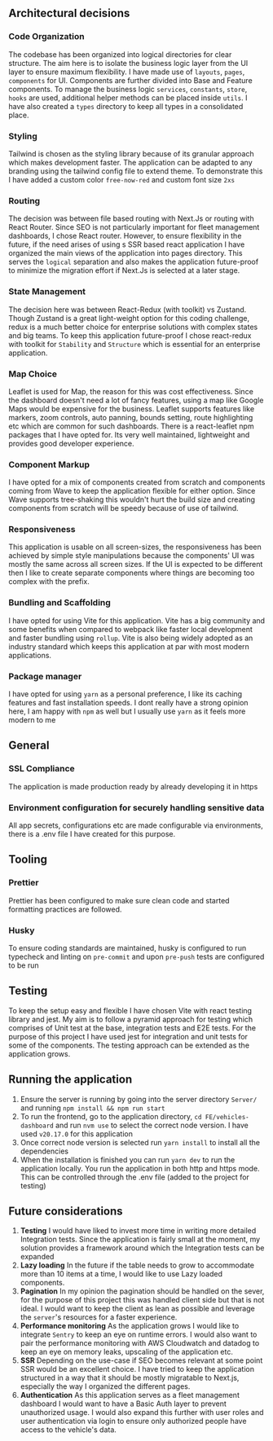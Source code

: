 ## Architectural decisions

### Code Organization

The codebase has been organized into logical directories for clear structure. The aim here is to isolate the business logic layer from the UI layer to ensure maximum flexibility. I have made use of `layouts`, `pages`, `components` for UI. Components are further divided into Base and Feature components. To manage the business logic `services`, `constants`, `store`, `hooks` are used, additional helper methods can be placed inside `utils`. I have also created a `types` directory to keep all types in a consolidated place.

### Styling

Tailwind is chosen as the styling library because of its granular approach which makes development faster. The application can be adapted to any branding using the tailwind config file to extend theme. To demonstrate this I have added a custom color `free-now-red` and custom font size `2xs`

### Routing

The decision was between file based routing with Next.Js or routing with React Router. Since SEO is not particularly important for fleet management dashboards, I chose React router. However, to ensure flexibility in the future, if the need arises of using s SSR based react application I have organized the main views of the application into pages directory. This serves the `logical` separation and also makes the application future-proof to minimize the migration effort if Next.Js is selected at a later stage.

### State Management

The decision here was between React-Redux (with toolkit) vs Zustand. Though Zustand is a great light-weight option for this coding challenge, redux is a much better choice for enterprise solutions with complex states and big teams. To keep this application future-proof I chose react-redux with toolkit for `Stability` and `Structure` which is essential for an enterprise application.

### Map Choice

Leaflet is used for Map, the reason for this was cost effectiveness. Since the dashboard doesn't need a lot of fancy features, using a map like Google Maps would be expensive for the business. Leaflet supports features like markers, zoom controls, auto panning, bounds setting, route highlighting etc which are common for such dashboards. There is a react-leaflet npm packages that I have opted for. Its very well maintained, lightweight and provides good developer experience.

### Component Markup

I have opted for a mix of components created from scratch and components coming from Wave to keep the application flexible for either option. Since Wave supports tree-shaking this wouldn't hurt the build size and creating components from scratch will be speedy because of use of tailwind.

### Responsiveness

This application is usable on all screen-sizes, the responsiveness has been achieved by simple style manipulations because the components' UI was mostly the same across all screen sizes. If the UI is expected to be different then I like to create separate components where things are becoming too complex with the <MobileComponentName /> prefix.

### Bundling and Scaffolding

I have opted for using Vite for this application. Vite has a big community and some benefits when compared to webpack like faster local development and faster bundling using `rollup`. Vite is also being widely adopted as an industry standard which keeps this application at par with most modern applications.

### Package manager

I have opted for using `yarn` as a personal preference, I like its caching features and fast installation speeds. I dont really have a strong opinion here, I am happy with `npm` as well but I usually use `yarn` as it feels more modern to me

## General

### SSL Compliance

The application is made production ready by already developing it in https

### Environment configuration for securely handling sensitive data

All app secrets, configurations etc are made configurable via environments, there is a .env file I have created for this purpose.

## Tooling

### Prettier

Prettier has been configured to make sure clean code and started formatting practices are followed.

### Husky

To ensure coding standards are maintained, husky is configured to run typecheck and linting on `pre-commit` and upon `pre-push` tests are configured to be run

## Testing

To keep the setup easy and flexible I have chosen Vite with react testing library and jest. My aim is to follow a pyramid approach for testing which comprises of Unit test at the base, integration tests and E2E tests. For the purpose of this project I have used jest for integration and unit tests for some of the components. The testing approach can be extended as the application grows.

## Running the application

1. Ensure the server is running by going into the server directory `Server/` and running `npm install && npm run start`
2. To run the frontend, go to the application directory, `cd FE/vehicles-dashboard` and run `nvm use` to select the correct node version. I have used `v20.17.0` for this application
3. Once correct node version is selected run `yarn install` to install all the dependencies
4. When the installation is finished you can run `yarn dev` to run the application locally. You run the application in both http and https mode. This can be controlled through the .env file (added to the project for testing)

## Future considerations

1. **Testing** I would have liked to invest more time in writing more detailed Integration tests. Since the application is fairly small at the moment, my solution provides a framework around which the Integration tests can be expanded
2. **Lazy loading** In the future if the table needs to grow to accommodate more than 10 items at a time, I would like to use Lazy loaded components.
3. **Pagination** In my opinion the pagination should be handled on the sever, for the purpose of this project this was handled client side but that is not ideal. I would want to keep the client as lean as possible and leverage the `server`'s resources for a faster experience.
4. **Performance monitoring** As the application grows I would like to integrate `Sentry` to keep an eye on runtime errors. I would also want to pair the performance monitoring with AWS Cloudwatch and datadog to keep an eye on memory leaks, upscaling of the application etc.
5. **SSR** Depending on the use-case if SEO becomes relevant at some point SSR would be an excellent choice. I have tried to keep the application structured in a way that it should be mostly migratable to Next.js, especially the way I organized the different pages.
6. **Authentication** As this application serves as a fleet management dashboard I would want to have a Basic Auth layer to prevent unauthorized usage. I would also expand this further with user roles and user authentication via login to ensure only authorized people have access to the vehicle's data.
